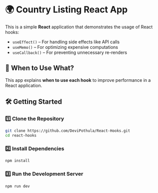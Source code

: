# 🌍 Country Listing React App  

This is a simple **React** application that demonstrates the usage of React hooks:  
- `useEffect()` – For handling side effects like API calls  
- `useMemo()` – For optimizing expensive computations  
- `useCallback()` – For preventing unnecessary re-renders  

## 🚀 When to Use What?  
This app explains **when to use each hook** to improve performance in a React application.  

## 🛠️ Getting Started  

### 1️⃣ Clone the Repository  
```sh
git clone https://github.com/DeviPothula/React-Hooks.git
cd react-hooks

```

### 2️⃣ Install Dependencies
``` sh
npm install

```
### 3️⃣ Run the Development Server
``` sh
npm run dev

```




